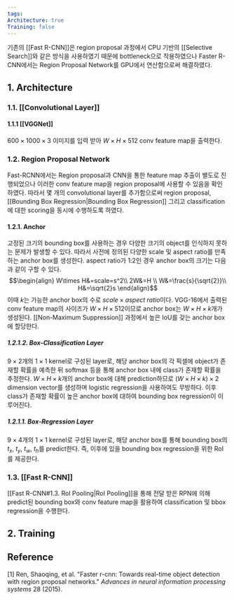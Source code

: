 ```yaml
---
tags: 
Architecture: true
Training: false
---
```

기존의 [[Fast R-CNN]]은 region proposal 과정에서 CPU 기반의 [[Selective Search]]와 같은 방식을 사용하였기 때문에 bottleneck으로 작용하였으나 Faster R-CNN에서는 Region Proposal Network를 GPU에서 연산함으로써 해결하였다. 

## 1. Architecture
### 1.1. [[Convolutional Layer]]
#### 1.1.1 [[VGGNet]]
$600\times1000\times3$ 이미지를 입력 받아 $W \times H \times 512$ conv feature map을 출력한다.
### 1.2. Region Proposal Network
Fast-RCNN에서는 Region proposal과 CNN을 통한 feature map 추출이 별도로 진행되었으나 이러한 conv feature map을 region proposal에 사용할 수 있음을 확인하였다. 따라서 몇 개의 convolutional layer를 추가함으로써 region proposal, [[Bounding Box Regression|Bounding Box Regression]] 그리고 classification에 대한 scoring을 동시에 수행하도록 하였다.
#### 1.2.1. Anchor
고정된 크기의 bounding box를 사용하는 경우 다양한 크기의 object를 인식하지 못하는 문제가 발생할 수 있다. 따라서 사전에 정의된 다양한 scale 및 aspect ratio를 만족하는 anchor box를 생성한다. aspect ratio가 1:2인 경우 anchor box의 크기는 다음과 같이 구할 수 있다. 
$$\begin{align}
W\times H&=scale=s^2\\
2W&=H  \\
W&=\frac{s}{\sqrt{2}}\\
H&=\sqrt{2}s
\end{align}$$
이때 $k$는 가능한 anchor box의 수로 $scale\times aspect~ratio$이다. VGG-16에서 출력된conv feature map의 사이즈가 $W\times H\times512$이므로 anchor box는 $W \times H \times k$개가 생성된다.
[[Non-Maximum Suppression]] 과정에서 높은 IoU를 갖는 anchor box에 할당한다.
##### 1.2.1.2. Box-Classification Layer
$9\times2$개의 $1\times1$ kernel로 구성된 layer로, 해당 anchor box의 각 픽셀에 object가 존재할 확률을 예측한 뒤 softmax 등을 통해 anchor box 내에 class가 존재할 확률을 추정한다. $W \times H \times k$개의 anchor box에 대해 prediction하므로  $(W \times H \times k) \times 2$ dimension vector를 생성하며 logistic regression을 사용하여도 무방하다. 이후 class가 존재할 확률이 높은 anchor box에 대하여 bounding box regression이 이루어진다.
##### 1.2.1.1. Box-Regression Layer
$9 \times 4$개의 $1 \times 1$ kernel로 구성된 layer로, 해당 anchor box를 통해 bounding box의 $t_{x}, ~t_{y}, ~t_{w}, ~t_{h}$를 predict한다. 즉, 이후에 있을 bounding box regression을 위한 RoI를 제공한다.
### 1.3. [[Fast R-CNN]]
[[Fast R-CNN#1.3. RoI Pooling|RoI Pooling]]을 통해 전달 받은 RPN에 의해 predict된  bounding box와 conv feature map을 활용하여 classification 및 bbox regression을 수행한다.
## 2. Training

## Reference
[1] Ren, Shaoqing, et al. "Faster r-cnn: Towards real-time object detection with region proposal networks." _Advances in neural information processing systems_ 28 (2015).